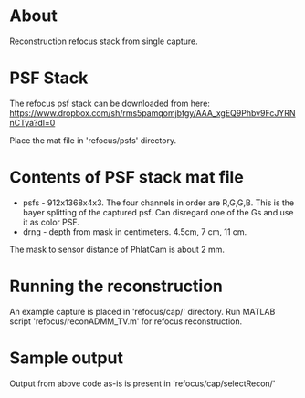 # About
Reconstruction refocus stack from single capture.

# PSF Stack
The refocus psf stack can be downloaded from here: https://www.dropbox.com/sh/rms5pamqomjbtgy/AAA_xgEQ9Phbv9FcJYRNnCTya?dl=0

Place the mat file in 'refocus/psfs' directory.

# Contents of PSF stack mat file
- psfs - 912x1368x4x3.  The four channels in order are R,G,G,B. This is the bayer splitting of the captured psf. Can disregard one of the Gs and use it as color PSF.
- drng - depth from mask in centimeters. 4.5cm, 7 cm, 11 cm.

The mask to sensor distance of PhlatCam is about 2 mm.

# Running the reconstruction
An example capture is placed in 'refocus/cap/' directory.
Run MATLAB script 'refocus/reconADMM_TV.m' for refocus reconstruction.

# Sample output
Output from above code as-is is present in 'refocus/cap/selectRecon/'
